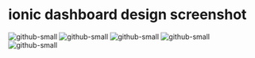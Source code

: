 # ionic dashboard design screenshot
![github-small](https://github.com/susheel2335/ionicdashdesign/blob/master/screenshot/localhost_8100_tabs_tab1%20(1).png)
![github-small](https://github.com/susheel2335/ionicdashdesign/blob/master/screenshot/localhost_8100_tabs_tab1%20(2).png)
![github-small](https://github.com/susheel2335/ionicdashdesign/blob/master/screenshot/localhost_8100_tabs_tab1%20(3).png)
![github-small](https://github.com/susheel2335/ionicdashdesign/blob/master/screenshot/localhost_8100_tabs_tab1%20(4).png)
![github-small](https://github.com/susheel2335/ionicdashdesign/blob/master/screenshot/localhost_8100_tabs_tab1.png)
